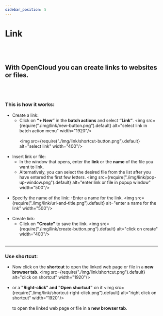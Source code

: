```yaml
---
sidebar_position: 5
---
```


# Link
<br/><br/>

## With OpenCloud you can create links to websites or files. 
<br/><br/>

### This is how it works:

- Create a link:
    - Click on **“+ New”** in the **batch actions** and select **“Link”**.
    <img src={require("./img/link/new-button.png").default} alt="select link in batch action menu" width="1920"/>
    <br/><br/>
    <img src={require("./img/link/shortcut-button.png").default} alt="select link" width="400"/>
    <br/><br/>
- Insert link or file:
    - In the window that opens, enter the **link** or the **name** of the file you want to link.
    - Alternatively, you can select the desired file from the list after you have entered the first few letters.
    <img src={require("./img/link/pop-up-window.png").default} alt="enter link or file in popup window" width="500"/>
    <br/><br/>
- Specify the name of the link:
    -Enter a name for the link.
    <img src={require("./img/link/url-and-title.png").default} alt="enter a name for the link" width="500"/>
    <br/><br/>
- Create link:
    - Click on **“Create”** to save the link.
    <img src={require("./img/link/create-button.png").default} alt="click on create" width="400"/>
    <br/><br/>

---

### Use shortcut:

- Now click on the **shortcut**  to open the linked web page or file in a **new browser tab**.
<img src={require("./img/link/shortcut.png").default} alt="click on shortcut" width="1920"/>
<br/><br/>
- or a **"Right-click" and "Open shortcut"** on it
<img src={require("./img/link/shortcut-right-click.png").default} alt="right click on shortcut" width="1920"/>
<br/><br/>
to open the linked web page or file in a **new browser tab**.